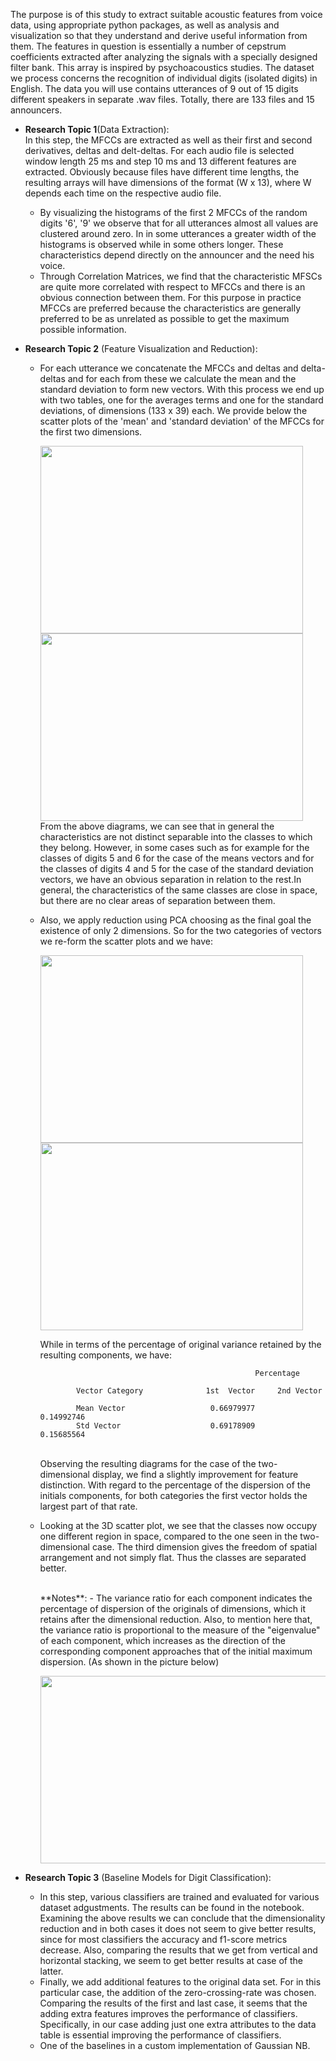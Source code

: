 The purpose is of this study to extract suitable acoustic features
from voice data, using appropriate python packages, as well as analysis and visualization
so that they understand and derive useful information from them. The features in question
is essentially a number of cepstrum coefficients extracted after analyzing the signals with a
specially designed filter bank. This array is inspired by psychoacoustics
studies. The dataset we process concerns the recognition of individual digits (isolated
digits) in English. The data you will use contains utterances of 9 out of 15 digits
different speakers in separate .wav files. Totally, there are 133 files and 15 announcers.

- **Research Topic 1**(Data Extraction):</br>
  In this step, the MFCCs are extracted as well as their first and second derivatives, deltas
  and delt-deltas. For each audio file is selected window length 25 ms and step 10 ms and 13
  different features are extracted. Obviously because files have different time lengths, the
  resulting arrays will have dimensions of the format (W x 13), where W depends each time on the respective audio file.
  - By visualizing the histograms of the first 2 MFCCs of the random digits '6', '9' we
    observe that for all utterances almost all values are clustered around zero. In in some utterances a
    greater width of the histograms is observed while in some others longer. These characteristics depend
    directly on the announcer and the need his voice.
  - Through Correlation Matrices, we find that the characteristic MFSCs are quite more
    correlated with respect to MFCCs and there is an obvious connection between them. For this 
    purpose in practice MFCCs are preferred because the characteristics are generally preferred to be
    as unrelated as possible to get the maximum possible information.
  
- **Research Topic 2** (Feature Visualization and Reduction):
  - For each utterance we concatenate the MFCCs and deltas and delta-deltas and for each
    from these we calculate the mean and the standard deviation to form new vectors.
    With this process we end up with two tables, one for the averages
    terms and one for the standard deviations, of dimensions (133 x 39) each.
    We provide below the scatter plots of the 'mean' and 'standard deviation' of the MFCCs
    for the first two dimensions.

    <img src="https://github.com/mpektkd/Pattern-Recognition-Techniques/assets/62422421/860c6d3e-3605-48a7-ad63-5c1a5bc6c45e" width="420" height="300">
    <img src="https://github.com/mpektkd/Pattern-Recognition-Techniques/assets/62422421/a4979265-acc7-4b5d-8f6b-ed3822a1bf02" width="420" height="300">
    </br>
    From the above diagrams, we can see that in general the characteristics are not distinct
    separable into the classes to which they belong. However, in some cases such as for example for
    the classes of digits 5 and 6 for the case of the means vectors and for the classes of
    digits 4 and 5 for the case of the standard deviation vectors, we have an obvious separation
    in relation to the rest.In general, the characteristics of the same classes are close in space,
    but there are no clear areas of separation between them.

  - Also, we apply reduction using PCA choosing as the final goal the existence of only 2
    dimensions. So for the two categories of vectors we re-form the scatter plots and we have:
    
    <img src="https://github.com/mpektkd/Pattern-Recognition-Techniques/assets/62422421/41060e39-e877-48c5-ba60-e86a0a01c44e" width="420" height="300">
    <img src="https://github.com/mpektkd/Pattern-Recognition-Techniques/assets/62422421/c22a8f73-260d-4e7c-906c-66d81be29092" width="420" height="300">
    </br>
    
    While in terms of the percentage of original variance retained by the resulting components, we have:

                                                        Percentage

                Vector Category              1st  Vector     2nd Vector
    
                Mean Vector                   0.66979977      0.14992746
                Std Vector                    0.69178909      0.15685564
    </br>
    Observing the resulting diagrams for the case of the two-dimensional display,
    we find a slightly improvement for feature distinction. With regard to 
    the percentage of the dispersion of the initials components, for both 
    categories the first vector holds the largest part of that rate.
  - Looking at the 3D scatter plot, we see that the classes now occupy one
    different region in space, compared to the one seen in the two-dimensional case. The third
    dimension gives the freedom of spatial arrangement and not simply flat. Thus the classes are separated
    better.

    </br>
    **Notes**:
    - The variance ratio for each component indicates the percentage of dispersion of the originals
      of dimensions, which it retains after the dimensional reduction. Also, to mention here that, the
      variance ratio is proportional to the measure of the "eigenvalue" of each component, which
      increases as the direction of the corresponding component approaches that of the initial maximum
      dispersion. (As shown in the picture below)

    <p align="center">
      <img src="https://github.com/mpektkd/Pattern-Recognition-Techniques/assets/62422421/32a82b85-dee1-453b-aedf-751ac677f432"  width="600" height="300">
    </p>
    
- **Research Topic 3** (Baseline Models for Digit Classification):</br>
  - In this step, various classifiers are trained and evaluated for various dataset adgustments. The results can be found in the notebook.
    Examining the above results we can conclude that the dimensionality reduction and
    in both cases it does not seem to give better results, since for most
    classifiers the accuracy and f1-score metrics decrease. Also, comparing the results that
    we get from vertical and horizontal stacking, we seem to get better results at
    case of the latter. </br>
  - Finally, we add additional features to the original data set. For
    in this particular case, the addition of the zero-crossing-rate was chosen. Comparing the results
    of the first and last case, it seems that the adding extra features improves the performance of
    classifiers. Specifically, in our case adding just one extra attributes to the data table is essential
    improving the performance of classifiers.
  - One of the baselines in a custom implementation of Gaussian NB.
